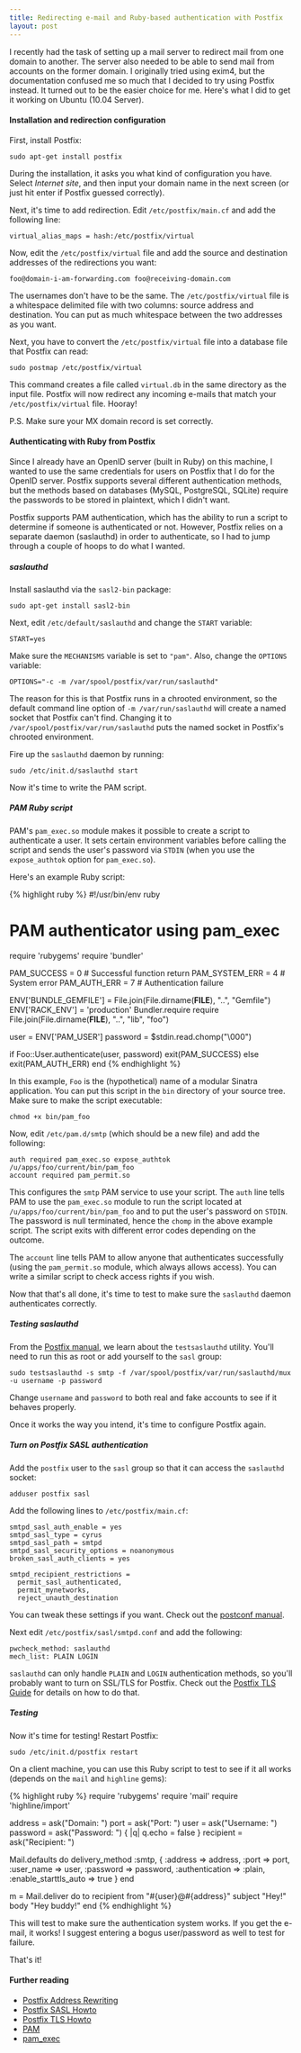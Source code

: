 ```yaml
---
title: Redirecting e-mail and Ruby-based authentication with Postfix
layout: post
---
```

I recently had the task of setting up a mail server to redirect mail
from one domain to another. The server also needed to be able to send
mail from accounts on the former domain. I originally tried using
exim4, but the documentation confused me so much that I decided to try
using Postfix instead. It turned out to be the easier choice for me.
Here's what I did to get it working on Ubuntu (10.04 Server).

#### Installation and redirection configuration ####

First, install Postfix:

    sudo apt-get install postfix

During the installation, it asks you what kind of configuration you
have.  Select *Internet site*, and then input your domain name in the
next screen (or just hit enter if Postfix guessed correctly).

Next, it's time to add redirection. Edit `/etc/postfix/main.cf` and
add the following line:

    virtual_alias_maps = hash:/etc/postfix/virtual

Now, edit the `/etc/postfix/virtual` file and add the source and
destination addresses of the redirections you want:

    foo@domain-i-am-forwarding.com foo@receiving-domain.com

The usernames don't have to be the same. The `/etc/postfix/virtual`
file is a whitespace delimited file with two columns: source address
and destination. You can put as much whitespace between the two
addresses as you want.

Next, you have to convert the `/etc/postfix/virtual` file into a
database file that Postfix can read:

    sudo postmap /etc/postfix/virtual

This command creates a file called `virtual.db` in the same directory
as the input file.  Postfix will now redirect any incoming e-mails
that match your `/etc/postfix/virtual` file. Hooray!

P.S. Make sure your MX domain record is set correctly.

#### Authenticating with Ruby from Postfix ####

Since I already have an OpenID server (built in Ruby) on this machine,
I wanted to use the same credentials for users on Postfix that I do
for the OpenID server. Postfix supports several different
authentication methods, but the methods based on databases (MySQL,
PostgreSQL, SQLite) require the passwords to be stored in plaintext,
which I didn't want.

Postfix supports PAM authentication, which has the ability to run a
script to determine if someone is authenticated or not. However,
Postfix relies on a separate daemon (saslauthd) in order to
authenticate, so I had to jump through a couple of hoops to do what I
wanted.

##### saslauthd ####

Install saslauthd via the `sasl2-bin` package:

    sudo apt-get install sasl2-bin

Next, edit `/etc/default/saslauthd` and change the `START` variable:

    START=yes

Make sure the `MECHANISMS` variable is set to `"pam"`. Also, change
the `OPTIONS` variable:

    OPTIONS="-c -m /var/spool/postfix/var/run/saslauthd"

The reason for this is that Postfix runs in a chrooted environment, so
the default command line option of `-m /var/run/saslauthd` will create
a named socket that Postfix can't find. Changing it to
`/var/spool/postfix/var/run/saslauthd` puts the named socket in
Postfix's chrooted environment.

Fire up the `saslauthd` daemon by running:

    sudo /etc/init.d/saslauthd start

Now it's time to write the PAM script.

##### PAM Ruby script ####

PAM's `pam_exec.so` module makes it possible to create a script to
authenticate a user. It sets certain environment variables before
calling the script and sends the user's password via `STDIN` (when you
use the `expose_authtok` option for `pam_exec.so`).

Here's an example Ruby script:

{% highlight ruby %}
#!/usr/bin/env ruby
# PAM authenticator using pam_exec
require 'rubygems'
require 'bundler'

PAM_SUCCESS = 0  # Successful function return
PAM_SYSTEM_ERR = 4  # System error
PAM_AUTH_ERR = 7 # Authentication failure

ENV['BUNDLE_GEMFILE'] = File.join(File.dirname(__FILE__), "..", "Gemfile")
ENV['RACK_ENV'] = 'production'
Bundler.require
require File.join(File.dirname(__FILE__), "..", "lib", "foo")

user = ENV['PAM_USER']
password = $stdin.read.chomp("\000")

if Foo::User.authenticate(user, password)
  exit(PAM_SUCCESS)
else
  exit(PAM_AUTH_ERR)
end
{% endhighlight %}

In this example, `Foo` is the (hypothetical) name of a modular Sinatra
application. You can put this script in the `bin` directory of your
source tree. Make sure to make the script executable:

    chmod +x bin/pam_foo

Now, edit `/etc/pam.d/smtp` (which should be a new file) and add the
following:

    auth required pam_exec.so expose_authtok /u/apps/foo/current/bin/pam_foo
    account required pam_permit.so

This configures the `smtp` PAM service to use your script. The `auth`
line tells PAM to use the `pam_exec.so` module to run the script
located at `/u/apps/foo/current/bin/pam_foo` and to put the user's
password on `STDIN`. The password is null terminated, hence the
`chomp` in the above example script. The script exits with different
error codes depending on the outcome.

The `account` line tells PAM to allow anyone that authenticates
successfully (using the `pam_permit.so` module, which always allows
access). You can write a similar script to check access rights if you
wish.

Now that that's all done, it's time to test to make sure the
`saslauthd` daemon authenticates correctly.

##### Testing saslauthd ####

From the [Postfix manual](http://www.postfix.org/SASL_README.html#testing_saslauthd),
we learn about the `testsaslauthd` utility. You'll need to run this as
root or add yourself to the `sasl` group:

    sudo testsaslauthd -s smtp -f /var/spool/postfix/var/run/saslauthd/mux -u username -p password

Change `username` and `password` to both real and fake accounts to see
if it behaves properly.

Once it works the way you intend, it's time to configure Postfix
again.

##### Turn on Postfix SASL authentication ####

Add the `postfix` user to the `sasl` group so that it can access the
`saslauthd` socket:

    adduser postfix sasl

Add the following lines to `/etc/postfix/main.cf`:

    smtpd_sasl_auth_enable = yes
    smtpd_sasl_type = cyrus
    smtpd_sasl_path = smtpd
    smtpd_sasl_security_options = noanonymous
    broken_sasl_auth_clients = yes

    smtpd_recipient_restrictions =
      permit_sasl_authenticated,
      permit_mynetworks,
      reject_unauth_destination

You can tweak these settings if you want. Check out the
[postconf manual](http://www.postfix.org/postconf.5.html).

Next edit `/etc/postfix/sasl/smtpd.conf` and add the following:

    pwcheck_method: saslauthd
    mech_list: PLAIN LOGIN

`saslauthd` can only handle `PLAIN` and `LOGIN` authentication
methods, so you'll probably want to turn on SSL/TLS for Postfix. Check
out the [Postfix TLS Guide](http://www.postfix.org/TLS_README.html)
for details on how to do that.

##### Testing #####

Now it's time for testing! Restart Postfix:

    sudo /etc/init.d/postfix restart

On a client machine, you can use this Ruby script to test to see if it
all works (depends on the `mail` and `highline` gems):

{% highlight ruby %}
require 'rubygems'
require 'mail'
require 'highline/import'

address = ask("Domain: ")
port = ask("Port: ")
user = ask("Username: ")
password = ask("Password: ") { |q| q.echo = false }
recipient = ask("Recipient: ")

Mail.defaults do
  delivery_method :smtp, { :address              => address,
                           :port                 => port,
                           :user_name            => user,
                           :password             => password,
                           :authentication       => :plain,
                           :enable_starttls_auto => true  }
end

m = Mail.deliver do
  to recipient
  from "#{user}@#{address}"
  subject "Hey!"
  body "Hey buddy!"
end
{% endhighlight %}

This will test to make sure the authentication system works. If you
get the e-mail, it works! I suggest entering a bogus user/password as
well to test for failure.

That's it!

#### Further reading ####

* [Postfix Address Rewriting](http://www.postfix.org/ADDRESS_REWRITING_README.html)
* [Postfix SASL Howto](http://www.postfix.org/SASL_README.html)
* [Postfix TLS Howto](http://www.postfix.org/TLS_README.html)
* [PAM](http://content.hccfl.edu/pollock/AUnix2/PAM-Help.htm)
* [pam_exec](http://linux.die.net/man/8/pam_exec)
